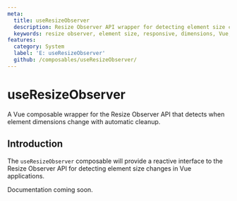 ```yaml
---
meta:
  title: useResizeObserver
  description: Resize Observer API wrapper for detecting element size changes with automatic cleanup.
  keywords: resize observer, element size, responsive, dimensions, Vue, composable
features:
  category: System
  label: 'E: useResizeObserver'
  github: /composables/useResizeObserver/
---
```


# useResizeObserver

A Vue composable wrapper for the Resize Observer API that detects when element dimensions change with automatic cleanup.

<DocsPageFeatures :frontmatter />

## Introduction

The `useResizeObserver` composable will provide a reactive interface to the Resize Observer API for detecting element size changes in Vue applications.

Documentation coming soon.
